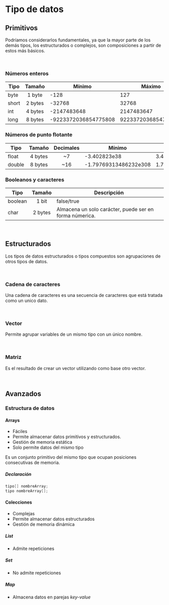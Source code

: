 # Tipo de datos
## Primitivos
Podríamos considerarlos fundamentales, ya que la mayor parte de los demás tipos, los estructurados o complejos, son composiciones a partir de estos más básicos.

<br>

### Números enteros
| Tipo  	|  Tamaño 	| Mínimo               	| Máximo              	|
|-------	|:-------:	|----------------------	|---------------------	|
| byte  	|  1 byte 	| -128                 	| 127                 	|
| short 	| 2 bytes 	| -32768               	| 32768               	|
| int   	| 4 bytes 	| -2147483648          	| 2147483647          	|
| long  	| 8 bytes 	| -9223372036854775808 	| 9223372036854775807 	|

### Números de punto flotante
| Tipo   	|  Tamaño 	| Decimales 	| Mínimo                	| Máximo               	|
|--------	|:-------:	|:---------:	|-----------------------	|----------------------	|
| float  	| 4 bytes 	|     ~7    	| -3.402823e38          	| 3.402823e38          	|
| double 	| 8 bytes 	|    ~16    	| -1.79769313486232e308 	| 1.79769313486232e308 	|

### Booleanos y caracteres
| Tipo    	|  Tamaño 	| Descripción                                             	|
|---------	|:-------:	|---------------------------------------------------------	|
| boolean 	|  1 bit  	| false/true                                              	|
| char    	| 2 bytes 	| Almacena un solo carácter, puede ser en forma númerica. 	|

<br>

## Estructurados
Los tipos de datos estructurados o tipos compuestos son agrupaciones de otros tipos de datos.

<br>

### Cadena de caracteres
Una cadena de caracteres es una secuencia de caracteres que está tratada como un unico dato.

<br>

### Vector
Permite agrupar variables de un mismo tipo con un único nombre.

<br>

### Matriz
Es el resultado de crear un vector utilizando como base otro vector.

<br>

## Avanzados
### Estructura de datos
#### Arrays
+ Fáciles
+ Permite almacenar datos primitivos y estructurados.
+ Gestión de memoria estática
+ Solo permite datos del mismo tipo

Es un conjunto primitivo del mismo tipo que ocupan posiciones consecutivas de memoria.

##### Declaración
```java
tipo[] nombreArray;
tipo nombreArray[];
```

#### Colecciones
+ Complejas
+ Permite almacenar datos estructurados
+ Gestión de memoria dinámica

##### List
+ Admite repeticiones


##### Set
+ No admite repeticiones

##### Map
+ Almacena datos en parejas *key-value*

